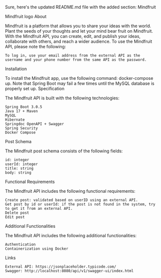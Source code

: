 Sure, here's the updated README.md file with the added section:
Mindfruit

Mindfruit logo
About

Mindfruit is a platform that allows you to share your ideas with the world. Plant the seeds of your thoughts and let your mind bear fruit on Mindfruit. With the Mindfruit API, you can create, edit, and publish your ideas, collaborate with others, and reach a wider audience. To use the Mindfruit API, please note the following:

    To log in, use your email address from the external API as the username and your phone number from the same API as the password.

Installation

To install the Mindfruit app, use the following command: docker-compose up. Note that Spring Boot may fail a few times until the MySQL database is properly set up.
Specification

The Mindfruit API is built with the following technologies:

    Spring Boot 3.0.5
    Java 17 + Maven
    MySQL
    Hibernate
    Springdoc OpenAPI + Swagger
    Spring Security
    Docker Compose

Post Schema

The Mindfruit post schema consists of the following fields:

    id: integer
    userId: integer
    title: string
    body: string

Functional Requirements

The Mindfruit API includes the following functional requirements:

    Create post: validated based on userID using an external API.
    Get post by id or userId: if the post is not found in the system, try to get it from an external API.
    Delete post
    Edit post

Additional Functionalities

The Mindfruit API includes the following additional functionalities:

    Authentication
    Containerization using Docker

Links

    External API: https://jsonplaceholder.typicode.com/
    Swagger: http://localhost:8080/api/v1/swagger-ui/index.html